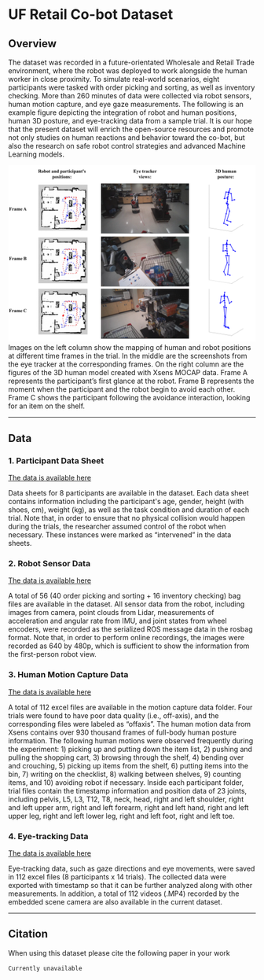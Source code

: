 # UF Retail Co-bot Dataset

## Overview
The dataset was recorded in a future-orientated Wholesale and Retail Trade environment, where the robot was deployed to work alongside the human worker in close proximity. To simulate real-world scenarios, eight participants were tasked with order picking and sorting, as well as inventory checking. More than 260 minutes of data were collected via robot sensors, human motion capture, and eye gaze measurements. The following is an example figure depicting the integration of robot and human positions, human 3D posture, and eye-tracking data from a sample trial. It is our hope that the present dataset will enrich the open-source resources and promote not only studies on human reactions and behavior toward the co-bot, but also the research on safe robot control strategies and advanced Machine Learning models.

![image](img/Tra_eye_pose2.png)
Images on the left column show the mapping of human and robot positions at different time frames in the trial. In the middle are the screenshots from the eye tracker at the corresponding frames. On the right column are the figures of the 3D human model created with Xsens MOCAP data. Frame A represents the participant’s first glance at the robot. Frame B represents the moment when the participant and the robot begin to avoid each other. Frame C shows the participant following the avoidance interaction, looking for an item on the shelf.

---

## Data

### 1. Participant Data Sheet
[The data is available here](https://drive.google.com/drive/folders/1MxfFcM2HyELjD30PSB8-rugwxGerSGs0?usp=sharing)

Data sheets for 8 participants are available in the dataset. Each data sheet contains information including the participant's age, gender, height (with shoes, cm), weight (kg), as well as the task condition and duration of each trial. Note that, in order to ensure that no physical collision would happen during the trials, the researcher assumed control of the robot when necessary. These instances were marked as “intervened” in the data sheets. 

### 2. Robot Sensor Data 
[The data is available here](https://drive.google.com/drive/folders/1VCCNtc3Q2Ze17ZGqW6EL3zLpvpnGsVo4?usp=sharing)

A total of 56 (40 order picking and sorting + 16 inventory checking) bag files are available in the dataset. All sensor data from the robot, including images from camera, point clouds from Lidar, measurements of acceleration and angular rate from IMU, and joint states from wheel encoders,  were recorded as the serialized ROS message data in the rosbag format. Note that, in order to perform online recordings, the images were recorded as 640 by 480p, which is sufficient to show the information from the first-person robot view.

### 3. Human Motion Capture Data
[The data is available here](https://drive.google.com/drive/folders/11kD9yYiS9oEJdhFkgM_LZH-CquVhg-5M?usp=sharing)

A total of 112 excel files are available in the motion capture data folder. Four trials were found to have poor data quality (i.e., off-axis), and the corresponding files were labeled as “offaxis”. The human motion data from Xsens contains over 930 thousand frames of full-body human posture information. The following human motions were observed frequently during the experiment: 1) picking up and putting down the item list, 2) pushing and pulling the shopping cart, 3) browsing through the shelf, 4) bending over and crouching, 5) picking up items from the shelf, 6) putting items into the bin, 7) writing on the checklist, 8) walking between shelves, 9) counting items, and 10) avoiding robot if necessary. Inside each participant folder, trial files contain the timestamp information and position data of 23 joints, including pelvis, L5, L3, T12, T8, neck, head, right and left shoulder, right and left upper arm,  right and left forearm, right and left hand, right and left upper leg, right and left lower leg, right and left foot, right and left toe.

### 4. Eye-tracking Data
[The data is available here](https://drive.google.com/drive/folders/1XMwLd4W3uMEcmzE32H_nVReS8xUo2pCZ?usp=sharing)

Eye-tracking data, such as gaze directions and eye movements, were saved in 112 excel files (8 participants x 14 trials). The collected data were exported with timestamp so that it can be further analyzed along with other measurements. In addition, a total of 112 videos (.MP4) recorded by the embedded scene camera are also available in the current dataset. 

---

## Citation

When using this dataset please cite the following paper in your work

```markdown
Currently unavailable
```

